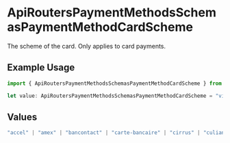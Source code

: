 # ApiRoutersPaymentMethodsSchemasPaymentMethodCardScheme

The scheme of the card. Only applies to card payments.

## Example Usage

```typescript
import { ApiRoutersPaymentMethodsSchemasPaymentMethodCardScheme } from "@gr4vy/sdk/models/components";

let value: ApiRoutersPaymentMethodsSchemasPaymentMethodCardScheme = "visa";
```

## Values

```typescript
"accel" | "amex" | "bancontact" | "carte-bancaire" | "cirrus" | "culiance" | "dankort" | "diners-club" | "discover" | "eftpos-australia" | "elo" | "hipercard" | "jcb" | "maestro" | "mastercard" | "mir" | "nyce" | "other" | "pulse" | "rupay" | "star" | "uatp" | "unionpay" | "visa"
```